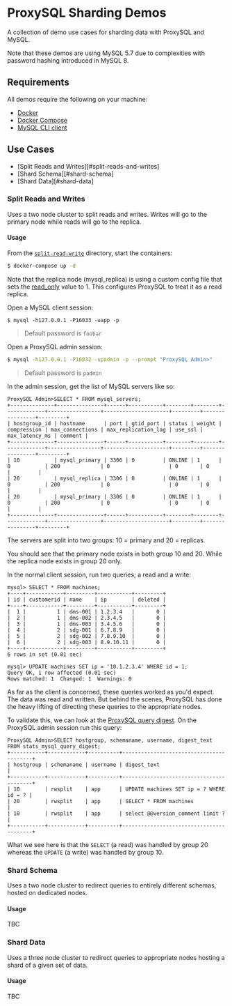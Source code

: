 # ProxySQL Sharding Demos
A collection of demo use cases for sharding data with ProxySQL and MySQL.

Note that these demos are using MySQL 5.7 due to complexities with password hashing introduced in MySQL 8.

## Requirements
All demos require the following on your machine:

* [Docker][docker]
* [Docker Compose][docker-compose]
* [MySQL CLI client][mysql-client]

## Use Cases

* [Split Reads and Writes][#split-reads-and-writes]
* [Shard Schema][#shard-schema]
* [Shard Data][#shard-data]

### Split Reads and Writes
Uses a two node cluster to split reads and writes. Writes will go to the primary node while reads will go to the replica.

#### Usage
From the [`split-read-write`](./split-read-write) directory, start the containers:

```bash
$ docker-compose up -d
```

Note that the replica node (mysql_replica) is using a custom config file that sets the [read_only][mysql-read-only] value to 1.
This configures ProxySQL to treat it as a read replica.

Open a MySQL client session:

```
$ mysql -h127.0.0.1 -P16033 -uapp -p
```
> Default password is `foobar`

Open a ProxySQL admin session:
```bash
$ mysql -h127.0.0.1 -P16032 -upadmin -p --prompt "ProxySQL Admin>"
```
> Default password is `padmin`

In the admin session, get the list of MySQL servers like so:

```
ProxySQL Admin>SELECT * FROM mysql_servers;
+--------------+---------------+------+-----------+--------+--------+-------------+-----------------+---------------------+---------+----------------+---------+
| hostgroup_id | hostname      | port | gtid_port | status | weight | compression | max_connections | max_replication_lag | use_ssl | max_latency_ms | comment |
+--------------+---------------+------+-----------+--------+--------+-------------+-----------------+---------------------+---------+----------------+---------+
| 10           | mysql_primary | 3306 | 0         | ONLINE | 1      | 0           | 200             | 0                   | 0       | 0              |         |
| 20           | mysql_replica | 3306 | 0         | ONLINE | 1      | 0           | 200             | 0                   | 0       | 0              |         |
| 20           | mysql_primary | 3306 | 0         | ONLINE | 1      | 0           | 200             | 0                   | 0       | 0              |         |
+--------------+---------------+------+-----------+--------+--------+-------------+-----------------+---------------------+---------+----------------+---------+
```
The servers are split into two groups: 10 = primary and 20 = replicas.

You should see that the primary node exists in both group 10 and 20. While the replica node exists in group 20 only.

In the normal client session, run two queries; a read and a write:

```
mysql> SELECT * FROM machines;
+----+------------+---------+-----------+---------+
| id | customerid | name    | ip        | deleted |
+----+------------+---------+-----------+---------+
|  1 |          1 | dms-001 | 1.2.3.4   |       0 |
|  2 |          1 | dms-002 | 2.3.4.5   |       0 |
|  3 |          1 | dms-003 | 3.4.5.6   |       0 |
|  4 |          2 | sdg-001 | 6.7.8.9   |       0 |
|  5 |          2 | sdg-002 | 7.8.9.10  |       0 |
|  6 |          2 | sdg-003 | 8.9.10.11 |       0 |
+----+------------+---------+-----------+---------+
6 rows in set (0.01 sec)

mysql> UPDATE machines SET ip = '10.1.2.3.4' WHERE id = 1;
Query OK, 1 row affected (0.01 sec)
Rows matched: 1  Changed: 1  Warnings: 0
```
As far as the client is concerned, these queries worked as you'd expect. The data was read and written. But behind the scenes, ProxySQL has done the heavy lifting of directing these queries to the appropriate nodes.

To validate this, we can look at the [ProxySQL query digest][query-digest]. On the ProxySQL admin session run this query:

```
ProxySQL Admin>SELECT hostgroup, schemaname, username, digest_text FROM stats_mysql_query_digest;
+-----------+------------+----------+-----------------------------------------+
| hostgroup | schemaname | username | digest_text                             |
+-----------+------------+----------+-----------------------------------------+
| 10        | rwsplit    | app      | UPDATE machines SET ip = ? WHERE id = ? |
| 20        | rwsplit    | app      | SELECT * FROM machines                  |
| 10        | rwsplit    | app      | select @@version_comment limit ?        |
+-----------+------------+----------+-----------------------------------------+
```
What we see here is that the `SELECT` (a read) was handled by group 20 whereas the `UPDATE` (a write) was handled by group 10.

### Shard Schema
Uses a two node cluster to redirect queries to entirely different schemas, hosted on dedicated nodes.

#### Usage
TBC

### Shard Data
Uses a three node cluster to redirect queries to appropriate nodes hosting a shard of a given set of data.

#### Usage
TBC

[docker]: https://docs.docker.com/get-docker/
[docker-compose]: https://docs.docker.com/compose/install/
[mysql-client]: https://dev.mysql.com/doc/refman/5.7/en/document-store-shell-install.html
[mysql-read-only]: https://dev.mysql.com/doc/refman/5.7/en/server-system-variables.html#sysvar_read_only
[query-digest]: https://proxysql.com/documentation/stats-statistics/#stats_mysql_query_digest